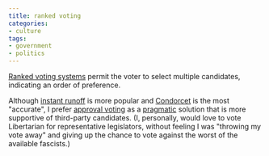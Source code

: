 ```yaml
---
title: ranked voting
categories:
- culture
tags:
- government
- politics
---
```


[Ranked voting systems][1] permit the voter to select multiple candidates, indicating an order of preference.

   [1]: http://en.wikipedia.org/wiki/Voting_system#Ranked_voting_methods

Although [instant runoff][2] is more popular and [Condorcet][3] is the most "accurate", I prefer [approval voting][4] as a [pragmatic][5] solution that is more supportive of third-party candidates.  (I, personally, would love to vote Libertarian for representative legislators, without feeling I was "throwing my vote away" and giving up the chance to vote against the worst of the available fascists.)

   [2]: http://www.fairvote.org/irv/
   [3]: http://www.eskimo.com/~robla/politics/condorcet.html
   [4]: http://approvalvoting.org/
   [5]: http://electionmethods.org/action.htm

